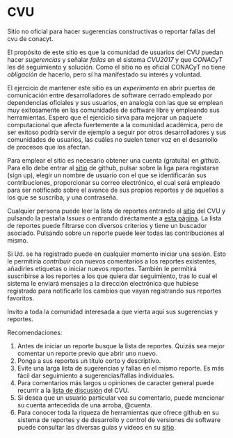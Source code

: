 # CVU
Sitio no oficial para hacer sugerencias constructivas o reportar fallas del cvu de conacyt.

El propósito de este sitio es que la comunidad de usuarios del CVU puedan hacer *sugerencias* y señalar *fallas* en el sistema *CVU2017* y que *CONACyT* les dé seguimiento y solución. Como el sitio no es oficial CONACyT no tiene *obligación* de hacerlo, pero sí ha manifestado su interés y voluntad. 

El ejercicio de mantener este sitio es un *experimento* en abrir puertas de comunicación entre desarrolladores de software cerrado empleado por dependencias oficiales y sus usuarios, en analogía con las que se emplean muy exitosamente en las comunidades de software libre y empleando sus herramientas. Espero que el ejercicio sirva para mejorar un paquete computacional que afecta fuertemente a la comunidad académica, pero de ser exitoso podría servir de ejemplo a seguir por otros desarrolladores y sus comunidades de usuarios, las cuáles no suelen tener voz en el desarrollo de procesos que los afectan. 

Para emplear el sitio es necesario obtener una cuenta (gratuita) en *github*. Para ello debe entrar al [sitio](https://github.com) de github, pulsar sobre la liga para registarse (sign up), elegir un nombre de usuario con el que se identificarán sus contribuciones, proporcionar su correo electrónico, el cual será empleado para ser notificado sobre el avance de sus propios reportes y de aquellos a los que se suscriba, y una contraseña.

Cualquier persona puede leer la lista de reportes entrando al [sitio](https://github.com/wlmb/CVU) del CVU y pulsando la pestaña *Issues* o entrando diréctamente a [esta página](https://github.com/wlmb/CVU/issues). La lista de reportes puede filtrarse con diversos criterios y tiene un buscador asociado. Pulsando sobre un reporte puede leer todas las contribuciones al mismo. 

Si Ud. se ha registrado puede en cualquier momento iniciar una sesión. Esto le permitiría *contribuir* con nuevos comentarios a los reportes existentes, añadirles etiquetas o iniciar nuevos reportes. También le permitirá suscribirse a los reportes a los que quiera dar seguimiento, tras lo cual el sistema le enviará mensajes a la dirección electrónica que hubiese registrado para notificarle los cambios que vayan registrando sus reportes favoritos.

Invito a toda la comunidad interesada a que vierta aquí sus sugerencias y reportes.

Recomendaciones:
1. Antes de iniciar un reporte busque la lista de reportes. Quizás sea mejor comentar un reporte previo que abrir uno nuevo. 
1. Ponga a sus reportes un título corto y descriptivo.
1. Evite una larga lista de sugerencias y fallas en el mismo reporte. Es más fácil dar seguimiento a sugerencias/fallas individuales. 
1. Para comentarios más largos u opiniones de caracter general puede recurrir a la [lista de discusión](http://em.fis.unam.mx/pipermail/cvu) del CVU. 
1. Si desea que un usuario particular vea su comentario, puede mencionar su cuenta antecedida de una arroba, \@cuenta.
1. Para conocer toda la riqueza de herramientas que ofrece github en su sistema de reportes y de desarrollo y control de versiones de software puede consultar las diversas guías y videos en su [sitio](https://https://github.com).

